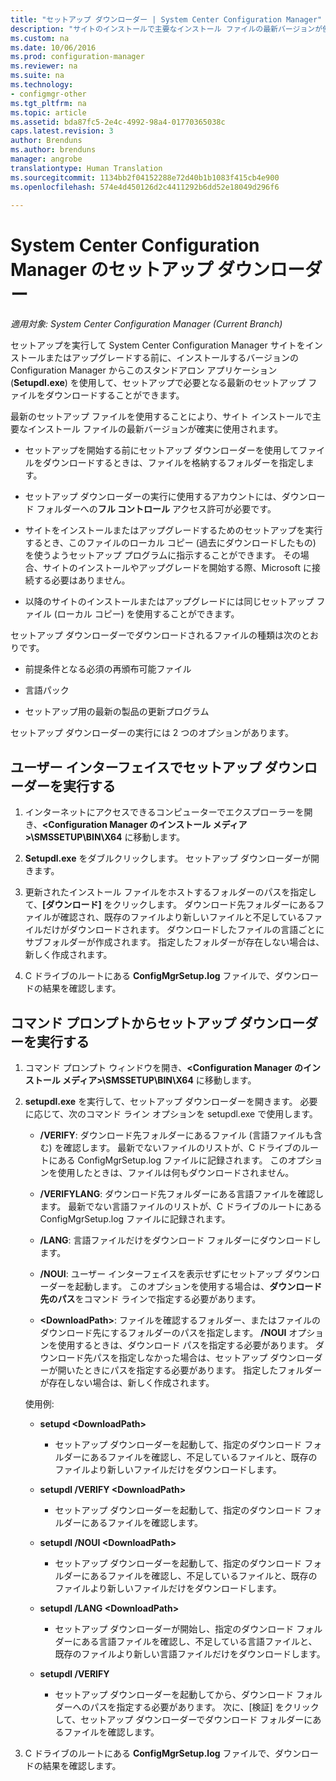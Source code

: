 ```yaml
---
title: "セットアップ ダウンローダー | System Center Configuration Manager"
description: "サイトのインストールで主要なインストール ファイルの最新バージョンが使用されることを保証するように設計されているこのスタンドアロン アプリケーションについて説明します。"
ms.custom: na
ms.date: 10/06/2016
ms.prod: configuration-manager
ms.reviewer: na
ms.suite: na
ms.technology:
- configmgr-other
ms.tgt_pltfrm: na
ms.topic: article
ms.assetid: bda87fc5-2e4c-4992-98a4-01770365038c
caps.latest.revision: 3
author: Brenduns
ms.author: brenduns
manager: angrobe
translationtype: Human Translation
ms.sourcegitcommit: 1134bb2f04152288e72d40b1b1083f415cb4e900
ms.openlocfilehash: 574e4d450126d2c4411292b6dd52e18049d296f6

---
```

# <a name="setup-downloader-for-system-center-configuration-manager"></a>System Center Configuration Manager のセットアップ ダウンローダー

*適用対象: System Center Configuration Manager (Current Branch)*

セットアップを実行して System Center Configuration Manager サイトをインストールまたはアップグレードする前に、インストールするバージョンの Configuration Manager からこのスタンドアロン アプリケーション (**Setupdl.exe**) を使用して、セットアップで必要となる最新のセットアップ ファイルをダウンロードすることができます。  

最新のセットアップ ファイルを使用することにより、サイト インストールで主要なインストール ファイルの最新バージョンが確実に使用されます。  

-   セットアップを開始する前にセットアップ ダウンローダーを使用してファイルをダウンロードするときは、ファイルを格納するフォルダーを指定します。  

-   セットアップ ダウンローダーの実行に使用するアカウントには、ダウンロード フォルダーへの**フル コントロール** アクセス許可が必要です。  

-   サイトをインストールまたはアップグレードするためのセットアップを実行するとき、このファイルのローカル コピー (過去にダウンロードしたもの) を使うようセットアップ プログラムに指示することができます。 その場合、サイトのインストールやアップグレードを開始する際、Microsoft に接続する必要はありません。  

-   以降のサイトのインストールまたはアップグレードには同じセットアップ ファイル (ローカル コピー) を使用することができます。  

セットアップ ダウンローダーでダウンロードされるファイルの種類は次のとおりです。  

-   前提条件となる必須の再頒布可能ファイル  

-   言語パック  

-   セットアップ用の最新の製品の更新プログラム  

セットアップ ダウンローダーの実行には 2 つのオプションがあります。  

## <a name="run-setup-downloader-with-the-user-interface"></a>ユーザー インターフェイスでセットアップ ダウンローダーを実行する  

1.  インターネットにアクセスできるコンピューターでエクスプローラーを開き、**&lt;Configuration Manager のインストール メディア\>\SMSSETUP\BIN\X64** に移動します。  

2.  **Setupdl.exe** をダブルクリックします。 セットアップ ダウンローダーが開きます。  

3.  更新されたインストール ファイルをホストするフォルダーのパスを指定して、**[ダウンロード]** をクリックします。 ダウンロード先フォルダーにあるファイルが確認され、既存のファイルより新しいファイルと不足しているファイルだけがダウンロードされます。 ダウンロードしたファイルの言語ごとにサブフォルダーが作成されます。 指定したフォルダーが存在しない場合は、新しく作成されます。  

4.  C ドライブのルートにある **ConfigMgrSetup.log** ファイルで、ダウンロードの結果を確認します。  

## <a name="run-setup-downloader-from-a-command-prompt"></a>コマンド プロンプトからセットアップ ダウンローダーを実行する  

1.  コマンド プロンプト ウィンドウを開き、**&lt;Configuration Manager のインストール メディア\>\SMSSETUP\BIN\X64** に移動します。  

2.  **setupdl.exe** を実行して、セットアップ ダウンローダーを開きます。 必要に応じて、次のコマンド ライン オプションを setupdl.exe で使用します。  

    -   **/VERIFY**: ダウンロード先フォルダーにあるファイル (言語ファイルも含む) を確認します。 最新でないファイルのリストが、C ドライブのルートにある ConfigMgrSetup.log ファイルに記録されます。 このオプションを使用したときは、ファイルは何もダウンロードされません。  

    -   **/VERIFYLANG**: ダウンロード先フォルダーにある言語ファイルを確認します。 最新でない言語ファイルのリストが、C ドライブのルートにある ConfigMgrSetup.log ファイルに記録されます。  

    -   **/LANG**: 言語ファイルだけをダウンロード フォルダーにダウンロードします。  

    -   **/NOUI**: ユーザー インターフェイスを表示せずにセットアップ ダウンローダーを起動します。 このオプションを使用する場合は、**ダウンロード先のパス**をコマンド ラインで指定する必要があります。  

    -   **&lt;DownloadPath\>**: ファイルを確認するフォルダー、またはファイルのダウンロード先にするフォルダーのパスを指定します。 **/NOUI** オプションを使用するときは、ダウンロード パスを指定する必要があります。 ダウンロード先パスを指定しなかった場合は、セットアップ ダウンローダーが開いたときにパスを指定する必要があります。 指定したフォルダーが存在しない場合は、新しく作成されます。  

    使用例:  

    -   **setupd &lt;DownloadPath\>**  

        -   セットアップ ダウンローダーを起動して、指定のダウンロード フォルダーにあるファイルを確認し、不足しているファイルと、既存のファイルより新しいファイルだけをダウンロードします。  

    -   **setupdl /VERIFY &lt;DownloadPath\>**  

        -   セットアップ ダウンローダーを起動して、指定のダウンロード フォルダーにあるファイルを確認します。  

    -   **setupdl /NOUI &lt;DownloadPath\>**  

        -   セットアップ ダウンローダーを起動して、指定のダウンロード フォルダーにあるファイルを確認し、不足しているファイルと、既存のファイルより新しいファイルだけをダウンロードします。  

    -   **setupdl /LANG  &lt;DownloadPath\>**  

        -   セットアップ ダウンローダーが開始し、指定のダウンロード フォルダーにある言語ファイルを確認し、不足している言語ファイルと、既存のファイルより新しい言語ファイルだけをダウンロードします。  

    -   **setupdl /VERIFY**  

        -   セットアップ ダウンローダーを起動してから、ダウンロード フォルダーへのパスを指定する必要があります。 次に、[検証] をクリックして、セットアップ ダウンローダーでダウンロード フォルダーにあるファイルを確認します。  

3.  C ドライブのルートにある **ConfigMgrSetup.log** ファイルで、ダウンロードの結果を確認します。  



<!--HONumber=Nov16_HO1-->


